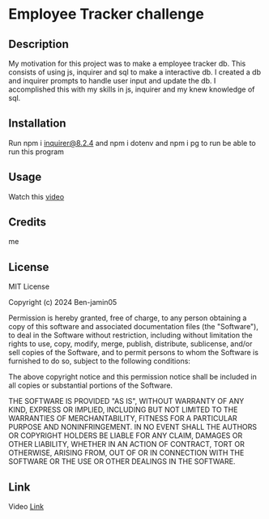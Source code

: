 # Employee Tracker challenge

## Description

My motivation for this project was to make a employee tracker db. This consists of using js, inquirer and sql to make a interactive db. I created a db and inquirer prompts to handle user input and update the db. I accomplished this with my skills in js, inquirer and my knew knowledge of sql. 

## Installation

Run npm i inquirer@8.2.4 and npm i dotenv and npm i pg to run be able to run this program

## Usage

Watch this [video]()

## Credits 

me

## License

MIT License

Copyright (c) 2024 Ben-jamin05

Permission is hereby granted, free of charge, to any person obtaining a copy
of this software and associated documentation files (the "Software"), to deal
in the Software without restriction, including without limitation the rights
to use, copy, modify, merge, publish, distribute, sublicense, and/or sell
copies of the Software, and to permit persons to whom the Software is
furnished to do so, subject to the following conditions:

The above copyright notice and this permission notice shall be included in all
copies or substantial portions of the Software.

THE SOFTWARE IS PROVIDED "AS IS", WITHOUT WARRANTY OF ANY KIND, EXPRESS OR
IMPLIED, INCLUDING BUT NOT LIMITED TO THE WARRANTIES OF MERCHANTABILITY,
FITNESS FOR A PARTICULAR PURPOSE AND NONINFRINGEMENT. IN NO EVENT SHALL THE
AUTHORS OR COPYRIGHT HOLDERS BE LIABLE FOR ANY CLAIM, DAMAGES OR OTHER
LIABILITY, WHETHER IN AN ACTION OF CONTRACT, TORT OR OTHERWISE, ARISING FROM,
OUT OF OR IN CONNECTION WITH THE SOFTWARE OR THE USE OR OTHER DEALINGS IN THE
SOFTWARE.



## Link

Video [Link]()